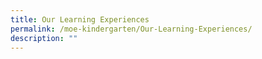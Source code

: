 ```yaml
---
title: Our Learning Experiences
permalink: /moe-kindergarten/Our-Learning-Experiences/
description: ""
---
```

